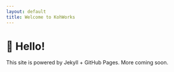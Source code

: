```yaml
---
layout: default
title: Welcome to KohWorks
---
```


# 👋 Hello!

This site is powered by Jekyll + GitHub Pages.
More coming soon.
